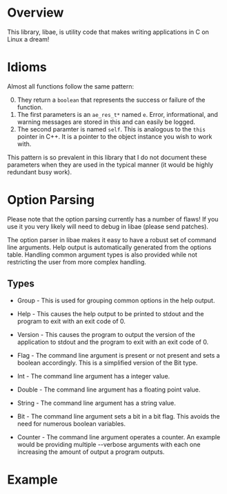 # Overview

This library, libae, is utility code that makes writing applications
in C on Linux a dream!

# Idioms

Almost all functions follow the same pattern: 

0.  They return a `boolean` that represents the success or failure of
    the function.
0.  The first parameters is an `ae_res_t*` named `e`.  Error,
    informational, and warning messages are stored in this and can
    easily be logged.
0.  The second paramter is named `self`.  This is analogous to the
    `this` pointer in C++.  It is a pointer to the object instance you
    wish to work with.

This pattern is so prevalent in this library that I do not document
these parameters when they are used in the typical manner (it would be
highly redundant busy work).

# Option Parsing
Please note that the option parsing currently has a number of flaws!
If you use it you very likely will need to debug in libae (please send
patches).

The option parser in libae makes it easy to have a robust set of
command line arguments.  Help output is automatically generated from
the options table.  Handling common argument types is also provided
while not restricting the user from more complex handling.

## Types

- Group - This is used for grouping common options in the help output.

- Help - This causes the help output to be printed to stdout and the
  program to exit with an exit code of 0.

- Version - This causes the program to output the version of the
  application to stdout and the program to exit with an exit code of
  0.

- Flag - The command line argument is present or not present and sets
  a boolean accordingly.  This is a simplified version of the Bit
  type.

- Int - The command line argument has a integer value.

- Double - The command line argument has a floating point value.

- String - The command line argument has a string value.

- Bit - The command line argument sets a bit in a bit flag.  This
  avoids the need for numerous boolean variables.

- Counter - The command line argument operates a counter.  An example
  would be providing multiple --verbose arguments with each one
  increasing the amount of output a program outputs.


### 

# Example
